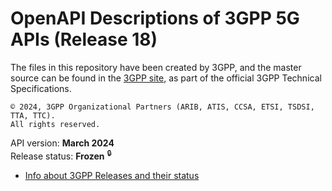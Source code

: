 # OpenAPI Descriptions of 3GPP 5G APIs (Release 18)

The files in this repository have been created by 3GPP, and the master source can be found in the [3GPP site](http://www.3gpp.org/DynaReport/29-series.htm), as part of the official 3GPP Technical Specifications.
```
© 2024, 3GPP Organizational Partners (ARIB, ATIS, CCSA, ETSI, TSDSI, TTA, TTC).
All rights reserved.
```
API version: **March 2024**<br/>
Release status: **Frozen** <sup>&#x1F512;</sup><br/>

- [Info about 3GPP Releases and their status](https://www.3gpp.org/specifications/67-releases)
<br/><br/>